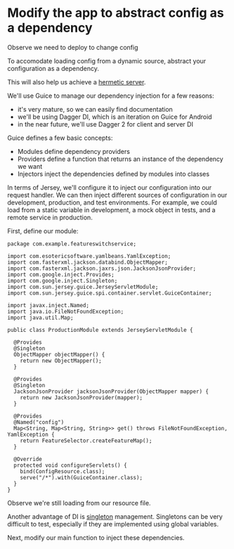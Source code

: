 # Modify the app to abstract config as a dependency

Observe we need to deploy to change config

To accomodate loading config from a dynamic source, abstract your configuration as a dependency.

This will also help us achieve a [hermetic server](http://googletesting.blogspot.com/2012/10/hermetic-servers.html).

We'll use Guice to manage our dependency injection for a few reasons:
* it's very mature, so we can easily find documentation
* we'll be using Dagger DI, which is an iteration on Guice for Android
* in the near future, we'll use Dagger 2 for client and server DI

Guice defines a few basic concepts:
* Modules define dependency providers
* Providers define a function that returns an instance of the dependency we want
* Injectors inject the dependencies defined by modules into classes

In terms of Jersey, we'll configure it to inject our configuration into our request handler. We can then inject different sources of configuration in our development, production, and test environments. For example, we could load from a static variable in development, a mock object in tests, and a remote service in production.

First, define our module:

    package com.example.featureswitchservice;

    import com.esotericsoftware.yamlbeans.YamlException;
    import com.fasterxml.jackson.databind.ObjectMapper;
    import com.fasterxml.jackson.jaxrs.json.JacksonJsonProvider;
    import com.google.inject.Provides;
    import com.google.inject.Singleton;
    import com.sun.jersey.guice.JerseyServletModule;
    import com.sun.jersey.guice.spi.container.servlet.GuiceContainer;

    import javax.inject.Named;
    import java.io.FileNotFoundException;
    import java.util.Map;

    public class ProductionModule extends JerseyServletModule {

      @Provides
      @Singleton
      ObjectMapper objectMapper() {
        return new ObjectMapper();
      }

      @Provides
      @Singleton
      JacksonJsonProvider jacksonJsonProvider(ObjectMapper mapper) {
        return new JacksonJsonProvider(mapper);
      }

      @Provides
      @Named("config")
      Map<String, Map<String, String>> get() throws FileNotFoundException, YamlException {
        return FeatureSelector.createFeatureMap();
      }

      @Override
      protected void configureServlets() {
        bind(ConfigResource.class);
        serve("/*").with(GuiceContainer.class);
      }
    }

Observe we're still loading from our resource file.

Another advantage of DI is [singleton](http://sourcemaking.com/design_patterns/singleton) management. Singletons can be very difficult to test, especially if they are implemented using global variables.

Next, modify our main function to inject these dependencies.

